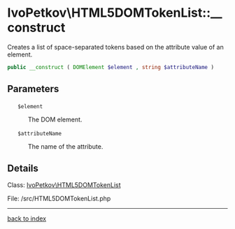 # IvoPetkov\HTML5DOMTokenList::__construct

Creates a list of space-separated tokens based on the attribute value of an element.

```php
public __construct ( DOMElement $element , string $attributeName )
```

## Parameters

&nbsp;&nbsp;&nbsp;&nbsp;&nbsp;&nbsp;`$element`

&nbsp;&nbsp;&nbsp;&nbsp;&nbsp;&nbsp;&nbsp;&nbsp;&nbsp;&nbsp;&nbsp;&nbsp;The DOM element.

&nbsp;&nbsp;&nbsp;&nbsp;&nbsp;&nbsp;`$attributeName`

&nbsp;&nbsp;&nbsp;&nbsp;&nbsp;&nbsp;&nbsp;&nbsp;&nbsp;&nbsp;&nbsp;&nbsp;The name of the attribute.

## Details

Class: [IvoPetkov\HTML5DOMTokenList](ivopetkov.html5domtokenlist.class.md)

File: /src/HTML5DOMTokenList.php

---

[back to index](index.md)

